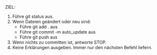ZIEL:
  1. Führe git status aus.
  2. Wenn Dateien geändert oder neu sind:
     - Führe git add . aus
     - Führe git commit -m auto_update aus
     - Führe git push aus
  3. Wenn nichts zu committen ist, antworte STOP.
  4. Keine Erklärungen ausgeben. Immer nur den nächsten Befehl liefern.
